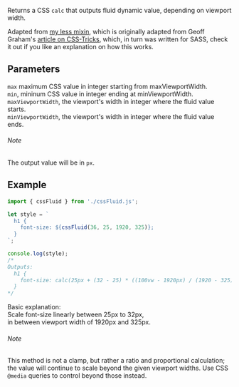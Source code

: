 Returns a CSS `calc` that outputs fluid dynamic value, depending on viewport width.

Adapted from [my less mixin](https://github.com/iantomarcello/webtools/blob/master/commons.less#L265), which is originally adapted from Geoff Graham's [article on CSS-Tricks](https://css-tricks.com/snippets/css/fluid-typography/), which, in turn was written for SASS, check it out if you like an explanation on how this works.

Parameters
---
`max` maximum CSS value in integer starting from maxViewportWidth. <br>
`min`, mininum CSS value in integer ending at minViewportWidth.<br>
`maxViewportWidth`, the viewport's width in integer where the fluid value starts.<br>
`minViewportWidth`, the viewport's width in integer where the fluid value ends.

###### Note
The output value will be in `px`.

Example
---
``` javascript
import { cssFluid } from './cssFluid.js';

let style = `
  h1 {
    font-size: ${cssFluid(36, 25, 1920, 325)};
  }
`;

console.log(style);
/*
Outputs:
  h1 {
    font-size: calc(25px + (32 - 25) * ((100vw - 1920px) / (1920 - 325)));
  }
*/
```
Basic explanation: <br>
Scale font-size linearly between 25px to 32px, <br>
in between viewport width of 1920px and 325px.

###### Note
This method is not a clamp, but rather a ratio and proportional calculation; the value will continue to scale beyond the given viewport widths. Use CSS `@media` queries to control beyond those instead.
